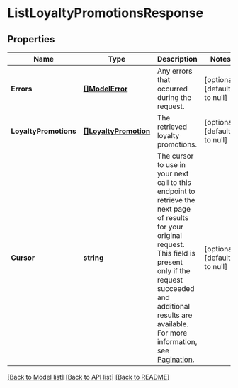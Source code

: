 # ListLoyaltyPromotionsResponse

## Properties

 Name                  | Type                                          | Description                                                                                                                                                                                                                                                                                                                             | Notes                        
-----------------------|-----------------------------------------------|-----------------------------------------------------------------------------------------------------------------------------------------------------------------------------------------------------------------------------------------------------------------------------------------------------------------------------------------|------------------------------
 **Errors**            | [**[]ModelError**](Error.md)                  | Any errors that occurred during the request.                                                                                                                                                                                                                                                                                            | [optional] [default to null] 
 **LoyaltyPromotions** | [**[]LoyaltyPromotion**](LoyaltyPromotion.md) | The retrieved loyalty promotions.                                                                                                                                                                                                                                                                                                       | [optional] [default to null] 
 **Cursor**            | **string**                                    | The cursor to use in your next call to this endpoint to retrieve the next page of results for your original request. This field is present only if the request succeeded and additional results are available. For more information, see [Pagination](https://developer.squareup.com/docs/build-basics/common-api-patterns/pagination). | [optional] [default to null] 

[[Back to Model list]](../README.md#documentation-for-models) [[Back to API list]](../README.md#documentation-for-api-endpoints) [[Back to README]](../README.md)

